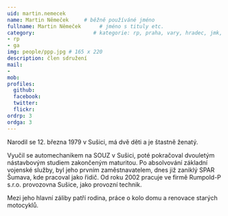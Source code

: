 ```yaml
---
uid: martin.nemecek
name: Martin Němeček     # běžně používáné jméno
fullname: Martin Němeček      # jméno s tituly etc.
category:                   # kategorie: rp, praha, vary, hradec, jmk, senat
- rp
- ga
img: people/ppp.jpg # 165 x 220
description: člen sdružení
mail:
- 
mob:
profiles:
  github:
  facebook:
  twitter:
  flickr:
ordrp: 3
ordga: 3
---
```


Narodil se 12. března 1979 v Sušici, má dvě děti a je štastně ženatý.

Vyučil se automechanikem na SOUZ v Sušici, poté pokračoval dvouletým nástavbovým studiem zakončeným maturitou. Po absolvování základní vojenské služby, byl jeho prvním zaměstnavatelem, dnes již zaniklý SPAR Šumava, kde pracoval jako řidič. Od roku 2002 pracuje ve firmě Rumpold-P s.r.o. provozovna Sušice, jako provozní technik. 
  
Mezi jeho hlavní záliby patří rodina, práce o kolo domu a renovace starých motocyklů. 
